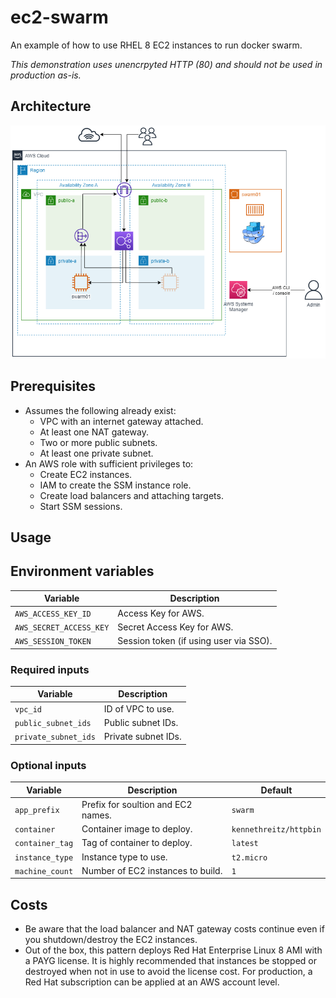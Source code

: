 # ec2-swarm

An example of how to use RHEL 8 EC2 instances to run docker swarm. 

*This demonstration uses unencrpyted  HTTP (80) and should not be used in production as-is.*

## Architecture

![](./diagrams/ec2-swarm.drawio.png)

## Prerequisites

- Assumes the following already exist:
  - VPC with an internet gateway attached.
  - At least one NAT gateway.
  - Two or more public subnets.
  - At least one private subnet.
- An AWS role with sufficient privileges to:
  - Create EC2 instances.
  - IAM to create the SSM instance role.
  - Create load balancers and attaching targets.
  - Start SSM sessions.

## Usage

## Environment variables

| Variable                | Description                            |
|-------------------------|----------------------------------------|
| `AWS_ACCESS_KEY_ID`     | Access Key for AWS.                    |
| `AWS_SECRET_ACCESS_KEY` | Secret Access Key for AWS.             |
| `AWS_SESSION_TOKEN`     | Session token (if using user via SSO). |

### Required inputs

| Variable                | Description         |
|-------------------------|-------------------- |
| `vpc_id`                | ID of VPC to use.   |
| `public_subnet_ids`     | Public subnet IDs.  |
| `private_subnet_ids`    | Private subnet IDs. |

### Optional inputs

| Variable          | Description                        | Default                |
|-------------------|------------------------------------|------------------------|
| `app_prefix`      | Prefix for soultion and EC2 names. | `swarm`                |
| `container`       | Container image to deploy.         | `kennethreitz/httpbin` |
| `container_tag`   | Tag of container to deploy.        | `latest`               |
| `instance_type`   | Instance type to use.              | `t2.micro`             |
| `machine_count`   | Number of EC2 instances to build.  | `1`                    |

## Costs

- Be aware that the load balancer and NAT gateway costs continue even if you shutdown/destroy the 
EC2 instances. 
- Out of the box, this pattern deploys Red Hat Enterprise Linux 8 AMI with a PAYG license. It is highly 
recommended that instances be stopped or destroyed when not in use to avoid the license cost. For production,
a Red Hat subscription can be applied at an AWS account level.
